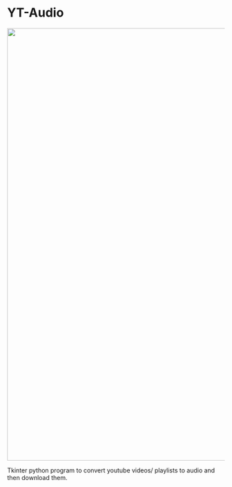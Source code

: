 # YT-Audio

<img src="https://user-images.githubusercontent.com/40627412/155857194-ccb65463-81a3-447b-b71c-6329db4f742d.png" width="1000">

Tkinter python program to convert youtube videos/ playlists to audio and then download them.
